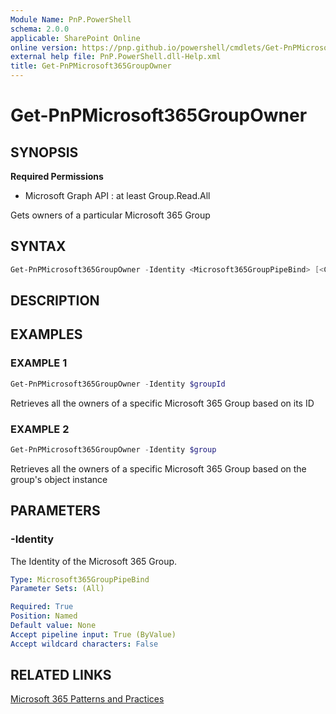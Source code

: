 ```yaml
---
Module Name: PnP.PowerShell
schema: 2.0.0
applicable: SharePoint Online
online version: https://pnp.github.io/powershell/cmdlets/Get-PnPMicrosoft365GroupOwner.html
external help file: PnP.PowerShell.dll-Help.xml
title: Get-PnPMicrosoft365GroupOwner
---
```

  
# Get-PnPMicrosoft365GroupOwner

## SYNOPSIS

**Required Permissions**

  * Microsoft Graph API : at least Group.Read.All

Gets owners of a particular Microsoft 365 Group

## SYNTAX

```powershell
Get-PnPMicrosoft365GroupOwner -Identity <Microsoft365GroupPipeBind> [<CommonParameters>]
```

## DESCRIPTION

## EXAMPLES

### EXAMPLE 1
```powershell
Get-PnPMicrosoft365GroupOwner -Identity $groupId
```

Retrieves all the owners of a specific Microsoft 365 Group based on its ID

### EXAMPLE 2
```powershell
Get-PnPMicrosoft365GroupOwner -Identity $group
```

Retrieves all the owners of a specific Microsoft 365 Group based on the group's object instance

## PARAMETERS

### -Identity
The Identity of the Microsoft 365 Group.

```yaml
Type: Microsoft365GroupPipeBind
Parameter Sets: (All)

Required: True
Position: Named
Default value: None
Accept pipeline input: True (ByValue)
Accept wildcard characters: False
```

## RELATED LINKS

[Microsoft 365 Patterns and Practices](https://aka.ms/m365pnp)


